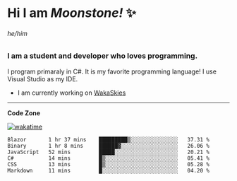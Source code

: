 
<!--
**MoonstoneStudios/MoonstoneStudios** is a ✨ _special_ ✨ repository because its `README.md` (this file) appears on your GitHub profile.

Here are some ideas to get you started:

- 🔭 I’m currently working on ...
- 🌱 I’m currently learning ...
- 👯 I’m looking to collaborate on ...
- 🤔 I’m looking for help with ...
- 💬 Ask me about ...
- 📫 How to reach me: ...
- 😄 Pronouns: ...
- ⚡ Fun fact: ...
-->

# Hi I am _Moonstone!_  ✨
###### he/him
### I am a student and developer who loves programming.

I program primaraly in C#. It is my favorite programming language! I use Visual Studio as my IDE.

- I am currently working on [WakaSkies](https://github.com/MoonstoneStudios/WakaSkies)

---

**Code Zone**


[![wakatime](https://wakatime.com/badge/user/35c755da-7226-42ef-89f9-892c03fbcf7e.svg?style=for-the-badge)](https://wakatime.com/@35c755da-7226-42ef-89f9-892c03fbcf7e)
<!--START_SECTION:waka-->

```text
Blazor       1 hr 37 mins    █████████▒░░░░░░░░░░░░░░░   37.31 %
Binary       1 hr 8 mins     ██████▓░░░░░░░░░░░░░░░░░░   26.06 %
JavaScript   52 mins         █████░░░░░░░░░░░░░░░░░░░░   20.21 %
C#           14 mins         █▒░░░░░░░░░░░░░░░░░░░░░░░   05.41 %
CSS          13 mins         █▒░░░░░░░░░░░░░░░░░░░░░░░   05.28 %
Markdown     11 mins         █░░░░░░░░░░░░░░░░░░░░░░░░   04.20 %
```

<!--END_SECTION:waka-->
